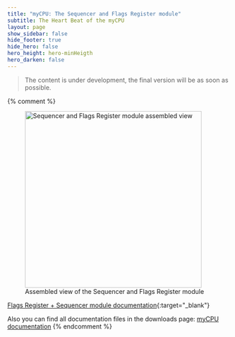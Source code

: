 ```yaml
---
title: "myCPU: The Sequencer and Flags Register module"
subtitle: The Heart Beat of the myCPU
layout: page
show_sidebar: false
hide_footer: true
hide_hero: false
hero_height: hero-minHeigth
hero_darken: false
---
```

> The content is under development, the final version will be as soon as possible.

{% comment %}
<figure class="center">
    <img src="{{ site.baseurl }}/img/mycpu/modules/flag_seq/flag_seq_assembled_min.png" alt="Sequencer and Flags Register module assembled view" title="Assembled view of the Sequencer and Flags Register module" width="400px">
    <figcaption>Assembled view of the Sequencer and Flags Register module</figcaption>
</figure>

[Flags Register + Sequencer module documentation](/downloads/technical/myCPU_FlagsRegister_Seq_module_full.pdf){:target="_blank"}

Also you can find all documentation files in the downloads page: [myCPU documentation](/pages/en/mycpu/downloads/technical_docs)
{% endcomment %}
